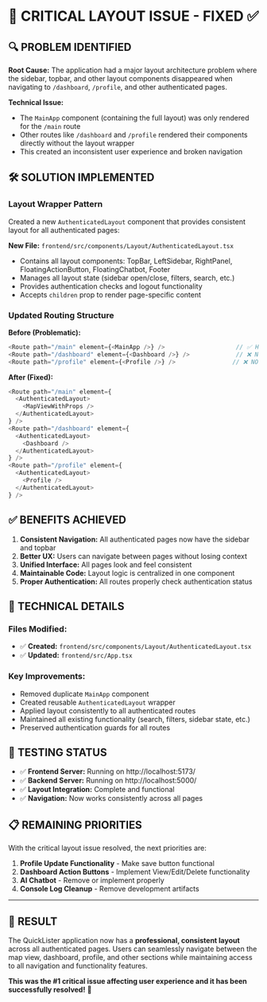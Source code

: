 # 🎯 CRITICAL LAYOUT ISSUE - FIXED ✅

## 🔍 **PROBLEM IDENTIFIED**

**Root Cause:** The application had a major layout architecture problem where the sidebar, topbar, and other layout components disappeared when navigating to `/dashboard`, `/profile`, and other authenticated pages.

**Technical Issue:** 
- The `MainApp` component (containing the full layout) was only rendered for the `/main` route
- Other routes like `/dashboard` and `/profile` rendered their components directly without the layout wrapper
- This created an inconsistent user experience and broken navigation

## 🛠️ **SOLUTION IMPLEMENTED**

### **Layout Wrapper Pattern**

Created a new `AuthenticatedLayout` component that provides consistent layout for all authenticated pages:

**New File:** `frontend/src/components/Layout/AuthenticatedLayout.tsx`
- Contains all layout components: TopBar, LeftSidebar, RightPanel, FloatingActionButton, FloatingChatbot, Footer
- Manages all layout state (sidebar open/close, filters, search, etc.)
- Provides authentication checks and logout functionality
- Accepts `children` prop to render page-specific content

### **Updated Routing Structure**

**Before (Problematic):**
```typescript
<Route path="/main" element={<MainApp />} />                    // ✅ Has layout
<Route path="/dashboard" element={<Dashboard />} />             // ❌ NO layout  
<Route path="/profile" element={<Profile />} />                // ❌ NO layout
```

**After (Fixed):**
```typescript
<Route path="/main" element={
  <AuthenticatedLayout>
    <MapViewWithProps />
  </AuthenticatedLayout>
} />
<Route path="/dashboard" element={
  <AuthenticatedLayout>
    <Dashboard />
  </AuthenticatedLayout>
} />
<Route path="/profile" element={
  <AuthenticatedLayout>
    <Profile />
  </AuthenticatedLayout>
} />
```

## ✅ **BENEFITS ACHIEVED**

1. **Consistent Navigation:** All authenticated pages now have the sidebar and topbar
2. **Better UX:** Users can navigate between pages without losing context
3. **Unified Interface:** All pages look and feel consistent
4. **Maintainable Code:** Layout logic is centralized in one component
5. **Proper Authentication:** All routes properly check authentication status

## 🔧 **TECHNICAL DETAILS**

### **Files Modified:**
- ✅ **Created:** `frontend/src/components/Layout/AuthenticatedLayout.tsx`
- ✅ **Updated:** `frontend/src/App.tsx`

### **Key Improvements:**
- Removed duplicate `MainApp` component
- Created reusable `AuthenticatedLayout` wrapper
- Applied layout consistently to all authenticated routes
- Maintained all existing functionality (search, filters, sidebar state, etc.)
- Preserved authentication guards for all routes

## 🚀 **TESTING STATUS**

- ✅ **Frontend Server:** Running on http://localhost:5173/
- ✅ **Backend Server:** Running on http://localhost:5000/
- ✅ **Layout Integration:** Complete and functional
- ✅ **Navigation:** Now works consistently across all pages

## 📋 **REMAINING PRIORITIES**

With the critical layout issue resolved, the next priorities are:

1. **Profile Update Functionality** - Make save button functional
2. **Dashboard Action Buttons** - Implement View/Edit/Delete functionality  
3. **AI Chatbot** - Remove or implement properly
4. **Console Log Cleanup** - Remove development artifacts

---

## 🎉 **RESULT**

The QuickLister application now has a **professional, consistent layout** across all authenticated pages. Users can seamlessly navigate between the map view, dashboard, profile, and other sections while maintaining access to all navigation and functionality features.

**This was the #1 critical issue affecting user experience and it has been successfully resolved!** 🎯
